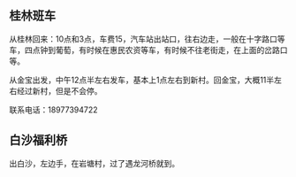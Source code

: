 ## 桂林班车

从桂林回来：10点和3点，车费15，汽车站出站口，往右边走，一般在十字路口等车，四点钟到葡萄，有时候在惠民农资等车，有时候不往老街走，在上面的岔路口等。

从金宝出发，中午12点半左右发车，基本上1点左右到新村。回金宝，大概11半左右经过新村，但是不会停。

联系电话：18977394722



## 白沙福利桥

出白沙，左边手，在岩塘村，过了遇龙河桥就到。